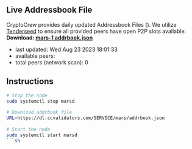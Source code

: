 ## Live Addressbook File
CryptoCrew provides daily updated Addressbook Files (). We utilize [Tenderseed](https://github.com/binaryholdings/tenderseed) to ensure all provided peers have open P2P slots available.  
**Download: [mars-1 addrbook.json](https://dl.ccvalidators.com/SERVICE/mars/addrbook.json)**  
- last updated: Wed Aug 23 2023 18:01:33
- available peers: 
- total peers (network scan): 0
## Instructions
```sh
# Stop the node
sudo systemctl stop marsd
 
# Download addrbook file
URL=https://dl.ccvalidators.com/SERVICE/mars/addrbook.json
 
# Start the node
sudo systemctl start marsd
```sh
